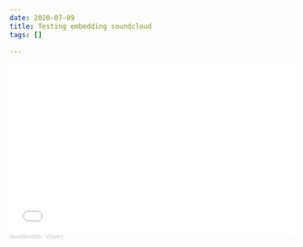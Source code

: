 ```yaml
---
date: 2020-07-09
title: Testing embedding soundcloud
tags: []

---
```

<iframe width="100%" height="300" scrolling="no" frameborder="no" allow="autoplay" src="[https://w.soundcloud.com/player/?url=https%3A//api.soundcloud.com/tracks/854894704&color=%23ff5500&auto_play=false&hide_related=false&show_comments=true&show_user=true&show_reposts=false&show_teaser=true&visual=true](https://w.soundcloud.com/player/?url=https%3A//api.soundcloud.com/tracks/854894704&color=%23ff5500&auto_play=false&hide_related=false&show_comments=true&show_user=true&show_reposts=false&show_teaser=true&visual=true "https://w.soundcloud.com/player/?url=https%3A//api.soundcloud.com/tracks/854894704&color=%23ff5500&auto_play=false&hide_related=false&show_comments=true&show_user=true&show_reposts=false&show_teaser=true&visual=true")"></iframe><div style="font-size: 10px; color: #cccccc;line-break: anywhere;word-break: normal;overflow: hidden;white-space: nowrap;text-overflow: ellipsis; font-family: Interstate,Lucida Grande,Lucida Sans Unicode,Lucida Sans,Garuda,Verdana,Tahoma,sans-serif;font-weight: 100;"><a href="[https://soundcloud.com/david-anderson-311246111](https://soundcloud.com/david-anderson-311246111 "https://soundcloud.com/david-anderson-311246111")" title="davidlionfish" target="_blank" style="color: #cccccc; text-decoration: none;">davidlionfish</a> · <a href="[https://soundcloud.com/david-anderson-311246111/waves](https://soundcloud.com/david-anderson-311246111/waves "https://soundcloud.com/david-anderson-311246111/waves")" title="Waves" target="_blank" style="color: #cccccc; text-decoration: none;">Waves</a></div>
